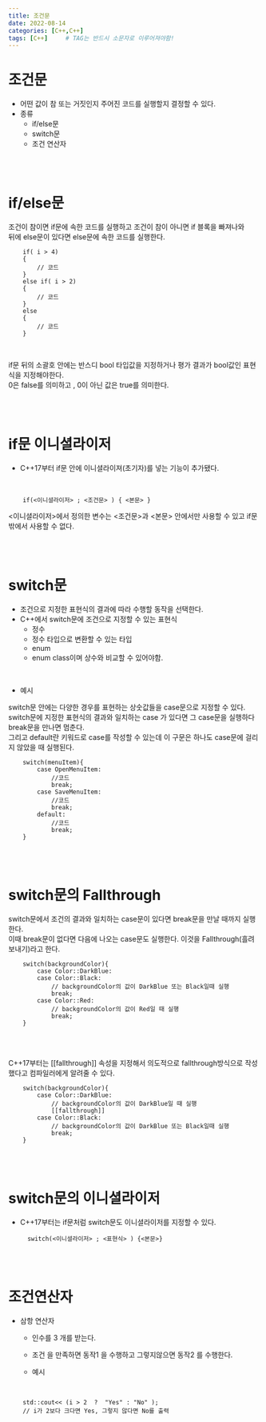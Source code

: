```yaml
---
title: 조건문
date: 2022-08-14
categories: [C++,C++]
tags: [C++]		# TAG는 반드시 소문자로 이루어져야함!
---
```




조건문
=====================

* 어떤 값이 참 또는 거짓인지 주어진 코드를 실행할지 결정할 수 있다.
* 종류
  * if/else문
  * switch문
  * 조건 연산자

<br><br>

if/else문
===================
조건이 참이면 if문에 속한 코드를 실행하고 조건이 참이 아니면 if 블록을 빠져나와<br> 
뒤에 else문이 있다면 else문에 속한 코드를 실행한다.<br>

        if( i > 4)
        {
            // 코드
        }
        else if( i > 2)
        {
            // 코드
        }
        else
        {
            // 코드
        }

<br>        

if문 뒤의 소괄호 안에는 반스디 bool 타입값을 지정하거나 평가 결과가 bool값인 표현식을 지정해야한다.<br>
0은 false를 의미하고 , 0이 아닌 값은 true를 의미한다.

<br><br>

if문 이니셜라이저
===============

* C++17부터 if문 안에 이니셜라이져(초기자)를 넣는 기능이 추가됐다.

<br>

        if(<이니셜라이저> ; <조건문> ) { <본문> }

<이니셜라이저>에서 정의한 변수는 <조건문>과 <본문> 안에서만 사용할 수 있고 if문 밖에서 사용할 수 없다.<br>

<br><br>

switch문
===========================
* 조건으로 지정한 표현식의 결과에 따라 수행할 동작을 선택한다.
* C++에서 switch문에 조건으로 지정할 수 있는 표현식
  * 정수
  * 정수 타입으로 변환할 수 있는 타입
  * enum
  * enum class이며 상수와 비교할 수 있어야함.

<br>

* 예시

switch문 안에는 다양한 경우를 표현하는 상숫값들을 case문으로 지정할 수 있다.<br>
switch문에 지정한 표현식의 결과와 일치하는 case 가 있다면 그 case문을 실행하다 break문을 만나면 멈춘다.<br>
그리고 default란 키워드로 case를 작성할 수 있는데 이 구문은 하나도 case문에 걸리지 않았을 때 실행된다.<br>

        switch(menuItem){
            case OpenMenuItem:
                //코드
                break;
            case SaveMenuItem:
                //코드
                break;
            default:
                //코드
                break;
        }

<br><br>

switch문의 Fallthrough
=========================

switch문에서 조건의 결과와 일치하는 case문이 있다면 break문을 만날 때까지 실행한다.<br>
이때 break문이 없다면 다음에 나오는 case문도 실행한다. 이것을 Fallthrough(흘려보내기)라고 한다.

        switch(backgroundColor){
            case Color::DarkBlue:
            case Color::Black:
                // backgroundColor의 값이 DarkBlue 또는 Black일때 실행
                break;
            case Color::Red:
                // backgroundColor의 값이 Red일 때 실행
                break;
        }

<br><br>

C++17부터는 &#91;&#91;fallthrough&#93;&#93; 속성을 지정해서 의도적으로 fallthrough방식으로 작성했다고 컴파일러에게 알려줄 수 있다.


        switch(backgroundColor){
            case Color::DarkBlue:
                // backgroundColor의 값이 DarkBlue일 때 실행
                [[fallthrough]]
            case Color::Black:
                // backgroundColor의 값이 DarkBlue 또는 Black일때 실행
                break;
        }


<br><br>

switch문의 이니셜라이저
=======================
* C++17부터는 if문처럼 switch문도 이니셜라이저를 지정할 수 있다.
  
        switch(<이니셜라이저> ; <표현식> ) {<본문>}



<br><br>

조건연산자
=============================
* 삼항 연산자
  * 인수를 3 개를 받는다.
  * 조건 을 만족하면 동작1 을 수행하고 그렇지않으면 동작2 를 수행한다.
  
  * 예시

<br>

        std::cout<< (i > 2  ?  "Yes" : "No" );
        // i가 2보다 크다면 Yes, 그렇지 않다면 No를 출력

        
